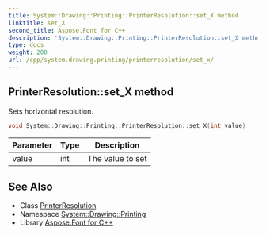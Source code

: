 ```yaml
---
title: System::Drawing::Printing::PrinterResolution::set_X method
linktitle: set_X
second_title: Aspose.Font for C++
description: 'System::Drawing::Printing::PrinterResolution::set_X method. Sets horizontal resolution in C++.'
type: docs
weight: 200
url: /cpp/system.drawing.printing/printerresolution/set_x/
---
```

## PrinterResolution::set_X method


Sets horizontal resolution.

```cpp
void System::Drawing::Printing::PrinterResolution::set_X(int value)
```


| Parameter | Type | Description |
| --- | --- | --- |
| value | int | The value to set |

## See Also

* Class [PrinterResolution](../)
* Namespace [System::Drawing::Printing](../../)
* Library [Aspose.Font for C++](../../../)
